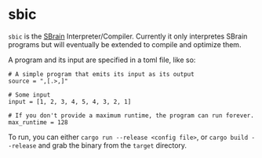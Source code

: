 # sbic

`sbic` is the [SBrain](https://github.com/silverwingedseraph/sbrain) Interpreter/Compiler. Currently it only interpretes SBrain programs but will eventually be extended to compile and optimize them.

A program and its input are specified in a toml file, like so:

```
# A simple program that emits its input as its output
source = ",[.>,]"

# Some input
input = [1, 2, 3, 4, 5, 4, 3, 2, 1]

# If you don't provide a maximum runtime, the program can run forever.
max_runtime = 128
``` 

To run, you can either `cargo run --release <config file>`, or `cargo build --release` and grab the binary from the `target` directory.